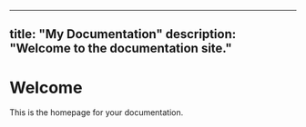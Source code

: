 
---
title: "My Documentation"
description: "Welcome to the documentation site."
---

# Welcome

This is the homepage for your documentation.

